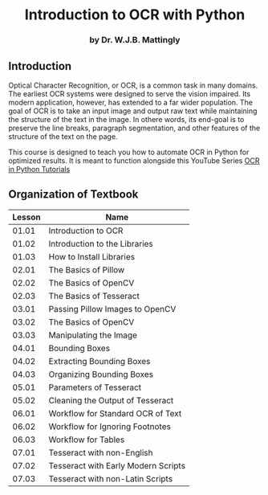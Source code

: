 # <center>Introduction to OCR with Python</center>
### <center>by Dr. W.J.B. Mattingly</center>

## Introduction
Optical Character Recognition, or OCR, is a common task in many domains. The earliest OCR systems were designed to serve the vision impaired. Its modern application, however, has extended to a far wider population. The goal of OCR is to take an input image and output raw text while maintaining the structure of the text in the image. In othere words, its end-goal is to preserve the line breaks, paragraph segmentation, and other features of the structure of the text on the page.

This course is designed to teach you how to automate OCR in Python for optimized results. It is meant to function alongside this YouTube Series [OCR in Python Tutorials](https://www.youtube.com/playlist?list=PL2VXyKi-KpYuTAZz__9KVl1jQz74bDG7i)

## Organization of Textbook

|Lesson|Name|
|------|----------|
|01.01   |Introduction to OCR|
|01.02   |Introduction to the Libraries   |
|01.03   |How to Install Libraries   |
|02.01   |The Basics of Pillow|
|02.02   |The Basics of OpenCV   |
|02.03   |The Basics of Tesseract   |
|03.01   |Passing Pillow Images to OpenCV   |
|03.02   |The Basics of OpenCV   |
|03.03   |Manipulating the Image   |
|04.01   |Bounding Boxes   |
|04.02   |Extracting Bounding Boxes |
|04.03   |Organizing Bounding Boxes |
|05.01   |Parameters of Tesseract   |
|05.02   |Cleaning the Output of Tesseract  |
|06.01   |Workflow for Standard OCR of Text|
|06.02   |Workflow for Ignoring Footnotes   |
|06.03   |Workflow for Tables   |
|07.01   |Tesseract with non-English   |
|07.02   |Tesseract with Early Modern Scripts   |
|07.03   |Tesseract with non-Latin Scripts   |
